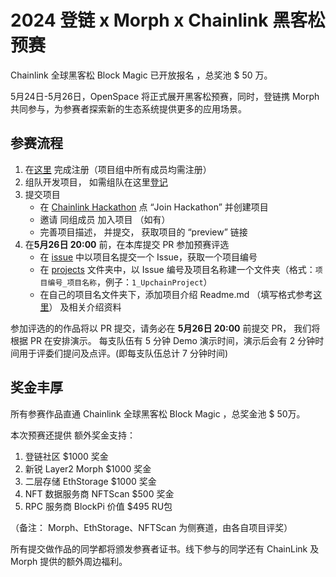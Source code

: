 # 2024  登链 x Morph x Chainlink 黑客松预赛

Chainlink 全球黑客松 Block Magic 已开放报名 ，总奖池 $ 50 万。

5月24日-5月26日，OpenSpace 将正式展开黑客松预赛，同时，登链携 Morph 共同参与，为参赛者探索新的生态系统提供更多的应用场景。

## 参赛流程

1. 在[这里](https://chainlinkcommunity.typeform.com/Chinese?utm_medium=paid-affiliate&utm_source=learnblockchain&utm_campaign=blockmagic-hackathon) 完成注册（项目组中所有成员均需注册）
2. 组队开发项目， 如需组队在这里[登记](https://docs.google.com/spreadsheets/d/18ZI0xiA7RIl64fyo-SkjIULcCZYMEPz72cB61tWaC-8/edit?usp=sharing)
3. 提交项目
   * 在 [Chainlink Hackathon](https://chainlinkblockmagic.devpost.com/)  点 “Join Hackathon” 并创建项目
   * 邀请 同组成员 加入项目 （如有）
   * 完善项目描述， 并提交， 获取项目的 “preview”  链接
4. 在**5月26日 20:00** 前，在本库提交 PR 参加预赛评选
   * 在 [issue](https://github.com/lbc-team/chainlink-hackathon-pre/issues) 中以项目名提交一个 Issue，获取一个项目编号
   * 在 [projects](./projects/) 文件夹中，以 Issue 编号及项目名称建一个文件夹（格式：`项目编号_项目名称`，例子：`1_UpchainProject`）
   * 在自己的项目名文件夹下，添加项目介绍 Readme.md （填写格式参考[这里](./projects/1_UpchainProject/Readme.md)） 及相关介绍资料


参加评选的的作品将以 PR 提交，请务必在 **5月26日 20:00** 前提交 PR， 我们将根据 PR 在安排演示。
每支队伍有 5 分钟 Demo 演示时间，演示后会有 2 分钟时间用于评委们提问及点评。(即每支队伍总计 7 分钟时间)

## 奖金丰厚
所有参赛作品直通 Chainlink 全球黑客松 Block Magic ，总奖金池 $ 50万。

本次预赛还提供 额外奖金支持：

1. 登链社区 $1000 奖金
2. 新锐 Layer2 Morph $1000 奖金
3. 二层存储 EthStorage $1000 奖金
4. NFT 数据服务商 NFTScan $500 奖金
5. RPC 服务商 BlockPi 价值 $495 RU包

（备注： Morph、EthStorage、NFTScan 为侧赛道，由各自项目评奖）

所有提交做作品的同学都将颁发参赛者证书。线下参与的同学还有 ChainLink 及 Morph 提供的额外周边福利。


